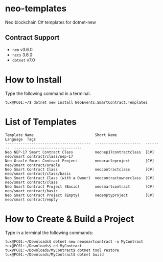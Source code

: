 # neo-templates
Neo blockchain C# templates for dotnet-new

## Contract Support
- `neo` v3.6.0
- `nccs` 3.6.0
- `dotnet` v7.0

# How to Install
Type the following command in a terminal.
```
tux@PC01:~/$ dotnet new install NeoEvents.SmartContract.Templates
```

# List of Templates
```
Template Name                            Short Name             Language  Tags
---------------------------------------  ---------------------  --------  -------------------------------
Neo NEP-17 Smart Contract Class          neonep17contractclass  [C#]      neo/smart contract/class/nep-17
Neo Oracle Smart Contract Project        neooracleproject       [C#]      neo/smart contract/oracle
Neo Smart Contract Class                 neocontractclass       [C#]      neo/smart contract/class/basic
Neo Smart Contract Class (with a Owner)  neocontractownerclass  [C#]      neo/smart contract/class
Neo Smart Contract Project (Basic)       neosmartcontract       [C#]      neo/smart contract/basic
Neo Smart Contract Project (Empty)       neoemptyproject        [C#]      neo/smart contract/empty
```


# How to Create & Build a Project
Type in a terminal the following commands:
```
tux@PC01:~/Downloads$ dotnet new neosmartcontract -o MyContract
tux@PC01:~/Downloads$ cd MyContract
tux@PC01:~/Downloads/MyContract$ dotnet tool restore
tux@PC01:~/Downloads/MyContract$ dotnet build
```
